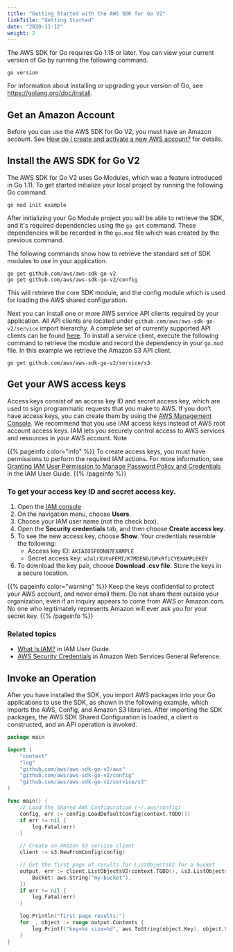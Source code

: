 ```yaml
---
title: "Getting Started with the AWS SDK for Go V2"
linkTitle: "Getting Started"
date: "2020-11-12"
weight: 2
---
```


The AWS SDK for Go requires Go 1.15 or later. You can view your current version of Go by running the following command.

```
go version
```

For information about installing or upgrading your version of Go, see https://golang.org/doc/install.

## Get an Amazon Account

Before you can use the AWS SDK for Go V2, you must have an Amazon account.
See [How do I create and activate a new AWS account?](https://aws.amazon.com/premiumsupport/knowledge-center/create-and-activate-aws-account/)
for details.

## Install the AWS SDK for Go V2

The AWS SDK for Go V2 uses Go Modules, which was a feature introduced in Go 1.11. To get started initialize your local
project by running the following Go command.

```
go mod init example
```

After initializing your Go Module project you will be able to retrieve the SDK, and it's required dependencies using
the `go get` command. These dependencies will be recorded in the `go.mod` file which was created by the previous
command.

The following commands show how to retrieve the standard set of SDK modules to use in your application.

```
go get github.com/aws/aws-sdk-go-v2
go get github.com/aws/aws-sdk-go-v2/config
```

This will retrieve the core SDK module, and the config module which is used for loading the AWS shared configuration.

Next you can install one or more AWS service API clients required by your application. All API clients are located
under `github.com/aws/aws-sdk-go-v2/service` import hierarchy. A complete set of currently supported API clients can be
found
[here](https://pkg.go.dev/mod/github.com/aws/aws-sdk-go-v2?tab=packages). To install a service client, execute the
following command to retrieve the module and record the dependency in your `go.mod` file. In this example we retrieve
the Amazon S3 API client.

```
go get github.com/aws/aws-sdk-go-v2/service/s3
```

## Get your AWS access keys

Access keys consist of an access key ID and secret access key, which are used to sign programmatic requests that you
make to AWS. If you don’t have access keys, you can create them by using
the [AWS Management Console](https://console.aws.amazon.com/console/home). We recommend that you use IAM access keys
instead of AWS root account access keys. IAM lets you securely control access to AWS services and resources in your AWS
account. Note

{{% pageinfo color="info" %}} To create access keys, you must have permissions to perform the required IAM actions. For
more information,
see [Granting IAM User Permission to Manage Password Policy and Credentials](https://docs.aws.amazon.com/IAM/latest/UserGuide/id_credentials_delegate-permissions.html)
in the IAM User Guide. {{% /pageinfo %}}

### To get your access key ID and secret access key.

1. Open the [IAM console](https://console.aws.amazon.com/iam/home)
1. On the navigation menu, choose **Users**.
1. Choose your IAM user name (not the check box).
1. Open the **Security credentials** tab, and then choose **Create access key**.
1. To see the new access key, choose **Show**. Your credentials resemble the following:
    * Access key ID: `AKIAIOSFODNN7EXAMPLE`
    * Secret access key: `wJalrXUtnFEMI/K7MDENG/bPxRfiCYEXAMPLEKEY`
1. To download the key pair, choose **Download .csv file**. Store the keys in a secure location.

{{% pageinfo color="warning" %}} Keep the keys confidential to protect your AWS account, and never email them. Do not
share them outside your organization, even if an inquiry appears to come from AWS or Amazon.com. No one who legitimately
represents Amazon will ever ask you for your secret key. {{% /pageinfo %}}

### Related topics

* [What Is IAM?](https://docs.aws.amazon.com/IAM/latest/UserGuide/introduction.html)
  in IAM User Guide.
* [AWS Security Credentials](https://docs.aws.amazon.com/general/latest/gr/aws-security-credentials.html)
  in Amazon Web Services General Reference.

## Invoke an Operation

After you have installed the SDK, you import AWS packages into your Go applications to use the SDK, as shown in the
following example, which imports the AWS, Config, and Amazon S3 libraries. After importing the SDK packages, the
AWS SDK Shared Configuration is loaded, a client is constructed, and an API operation is invoked.

```go
package main

import (
	"context"
	"log"
	"github.com/aws/aws-sdk-go-v2/aws"
	"github.com/aws/aws-sdk-go-v2/config"
	"github.com/aws/aws-sdk-go-v2/service/s3"
)

func main() {
	// Load the Shared AWS Configuration (~/.aws/config)
	config, err := config.LoadDefaultConfig(context.TODO())
	if err != nil {
		log.Fatal(err)
	}

	// Create an Amazon S3 service client
	client := s3.NewFromConfig(config)

	// Get the first page of results for ListObjectsV2 for a bucket
	output, err := client.ListObjectsV2(context.TODO(), &s3.ListObjectsV2Input{
		Bucket: aws.String("my-bucket"),
	})
	if err != nil {
		log.Fatal(err)
	}

	log.Println("first page results:")
	for _, object := range output.Contents {
		log.Printf("key=%s size=%d", aws.ToString(object.Key), object.Size)
	}
}
```
